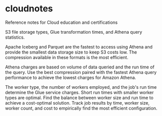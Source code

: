 # cloudnotes
Reference notes for Cloud education and certifications

S3 file storage types, Glue transformation times, and Athena query statistics.

Apache Iceberg and Parquet are the fastest to access using Athena and provide the smallest 
data storage size to keep S3 costs low. The compression available in these formats is 
the most efficient.

Athena charges are based on volume of data queried and the run time of the query.
Use the best compression paired with the fastest Athena query performance to achieve the 
lowest charges for Amazon Athena.

The worker type, the number of workers employed, and the job's run time determine the 
Glue service charges. Short run times with smaller worker types are optimal.
Find the balance between worker size and run time to achieve a cost-optimal solution. 
Track job results by time, worker size, worker count, and cost to empirically find 
the most efficient configuration.



